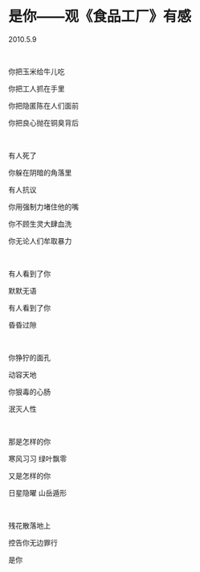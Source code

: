 # 是你——观《食品工厂》有感

2010.5.9

&emsp;

你把玉米给牛儿吃

你把工人抓在手里

你把隐匿陈在人们面前

你把良心抛在铜臭背后

&emsp;

有人死了

你躲在阴暗的角落里

有人抗议

你用强制力堵住他的嘴

你不顾生灵大肆血洗

你无论人们牟取暴力

&emsp;

有人看到了你

默默无语

有人看到了你

昏昏过隙

&emsp;

你狰狞的面孔

动容天地

你狠毒的心肠

泯灭人性

&emsp;

那是怎样的你

寒风习习 绿叶飘零

又是怎样的你

日星隐曜 山岳遁形

&emsp;

残花散落地上

控告你无边罪行

是你


